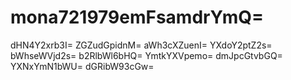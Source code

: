 # mona721979emFsamdrYmQ=
dHN4Y2xrb3I=
ZGZudGpidnM=
aWh3cXZuenI=
YXdoY2ptZ2s=
bWhseWVjd2s=
b2RlbWl6bHQ=
YmtkYXVpemo=
dmJpcGtvbGQ=
YXNxYmN1bWU=
dGRibW93cGw=
